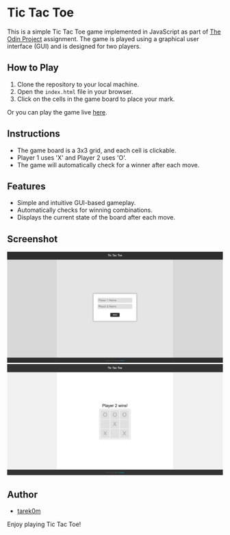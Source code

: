 # Tic Tac Toe

This is a simple Tic Tac Toe game implemented in JavaScript as part of [The Odin Project](https://www.theodinproject.com/lessons/node-path-javascript-tic-tac-toe) assignment. The game is played using a graphical user interface (GUI) and is designed for two players.

## How to Play

1. Clone the repository to your local machine.
2. Open the `index.html` file in your browser.
3. Click on the cells in the game board to place your mark.

Or you can play the game live [here](https://tarek0m.github.io/odin-tic-tac-toe/).

## Instructions

- The game board is a 3x3 grid, and each cell is clickable.
- Player 1 uses 'X' and Player 2 uses 'O'.
- The game will automatically check for a winner after each move.

## Features

- Simple and intuitive GUI-based gameplay.
- Automatically checks for winning combinations.
- Displays the current state of the board after each move.

## Screenshot

![Tic Tac Toe Screenshot](./Screenshots/GUI%20Screenshot%202.png)
![Tic Tac Toe Screenshot](./Screenshots/GUI%20Screenshot.png)

## Author

- [tarek0m](https://github.com/tarek0m)

Enjoy playing Tic Tac Toe!
